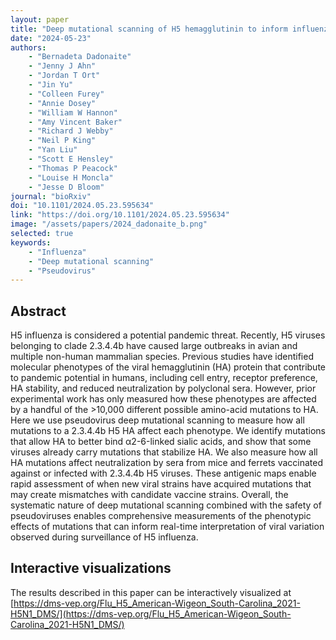```yaml
---
layout: paper
title: "Deep mutational scanning of H5 hemagglutinin to inform influenza virus surveillance"
date: "2024-05-23"
authors: 
    - "Bernadeta Dadonaite"
    - "Jenny J Ahn"
    - "Jordan T Ort"
    - "Jin Yu"
    - "Colleen Furey"
    - "Annie Dosey"
    - "William W Hannon"
    - "Amy Vincent Baker"
    - "Richard J Webby"
    - "Neil P King"
    - "Yan Liu"
    - "Scott E Hensley"
    - "Thomas P Peacock"
    - "Louise H Moncla"
    - "Jesse D Bloom"
journal: "bioRxiv"
doi: "10.1101/2024.05.23.595634"
link: "https://doi.org/10.1101/2024.05.23.595634"
image: "/assets/papers/2024_dadonaite_b.png"
selected: true
keywords:
    - "Influenza"
    - "Deep mutational scanning"
    - "Pseudovirus"
---
```


## Abstract
H5 influenza is considered a potential pandemic threat. Recently, H5 viruses belonging to clade 2.3.4.4b have caused large outbreaks in avian and multiple non-human mammalian species. Previous studies have identified molecular phenotypes of the viral hemagglutinin (HA) protein that contribute to pandemic potential in humans, including cell entry, receptor preference, HA stability, and reduced neutralization by polyclonal sera. However, prior experimental work has only measured how these phenotypes are affected by a handful of the >10,000 different possible amino-acid mutations to HA. Here we use pseudovirus deep mutational scanning to measure how all mutations to a 2.3.4.4b H5 HA affect each phenotype. We identify mutations that allow HA to better bind α2-6-linked sialic acids, and show that some viruses already carry mutations that stabilize HA. We also measure how all HA mutations affect neutralization by sera from mice and ferrets vaccinated against or infected with 2.3.4.4b H5 viruses. These antigenic maps enable rapid assessment of when new viral strains have acquired mutations that may create mismatches with candidate vaccine strains. Overall, the systematic nature of deep mutational scanning combined with the safety of pseudoviruses enables comprehensive measurements of the phenotypic effects of mutations that can inform real-time interpretation of viral variation observed during surveillance of H5 influenza.

## Interactive visualizations
The results described in this paper can be interactively visualized at [https://dms-vep.org/Flu_H5_American-Wigeon_South-Carolina_2021-H5N1_DMS/](https://dms-vep.org/Flu_H5_American-Wigeon_South-Carolina_2021-H5N1_DMS/)
